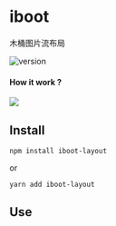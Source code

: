 # iboot 

木桶图片流布局

![version](https://img.shields.io/github/package-json/v/jon-millent/iboot.svg)

#### How it work ?

![](https://user-gold-cdn.xitu.io/2018/10/12/166675fe71c0aadd?w=1152&h=648&f=gif&s=48735)

## Install
```shell script
npm install iboot-layout
```
or
```shell script
yarn add iboot-layout
```

## Use
